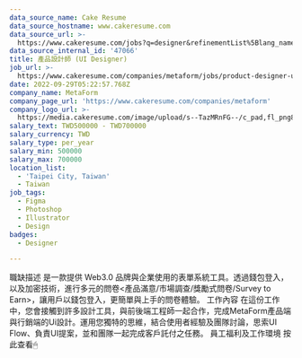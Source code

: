 ```yaml
---
data_source_name: Cake Resume
data_source_hostname: www.cakeresume.com
data_source_url: >-
  https://www.cakeresume.com/jobs?q=designer&refinementList%5Blang_name%5D%5B0%5D=English&refinementList%5Bsalary_type%5D=per_year
data_source_internal_id: '47066'
title: 產品設計師 (UI Designer)
job_url: >-
  https://www.cakeresume.com/companies/metaform/jobs/product-designer-ui-designer
date: 2022-09-29T05:22:57.768Z
company_name: MetaForm
company_page_url: 'https://www.cakeresume.com/companies/metaform'
company_logo_url: >-
  https://media.cakeresume.com/image/upload/s--TazMRnFG--/c_pad,fl_png8,h_200,w_200/v1663733322/hkcphp2pfpvpbsx7fyul.png
salary_text: TWD500000 - TWD700000
salary_currency: TWD
salary_type: per_year
salary_min: 500000
salary_max: 700000
location_list:
  - 'Taipei City, Taiwan'
  - Taiwan
job_tags:
  - Figma
  - Photoshop
  - Illustrator
  - Design
badges:
  - Designer

---
```


職缺描述 是一款提供 Web3.0 品牌與企業使用的表單系統工具。透過錢包登入，以及加密技術，進行多元的問卷<產品滿意/市場調查/獎勵式問卷/Survey to Earn>，讓用戶以錢包登入，更簡單與上手的問卷體驗。 工作內容 在這份工作中，您會接觸到許多設計工具，與前後端工程師一起合作，完成MetaForm產品端與行銷端的Ui設計。運用您獨特的思維，結合使用者經驗及團隊討論，思索UI Flow、負責UI提案，並和團隊一起完成客戶託付之任務。 員工福利及工作環境 按此查看🖱
